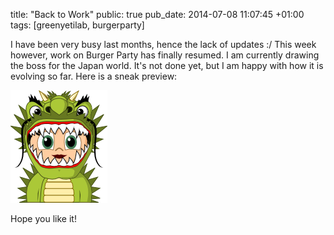 title: "Back to Work"
public: true
pub_date: 2014-07-08 11:07:45 +01:00
tags: [greenyetilab, burgerparty]

I have been very busy last months, hence the lack of updates :/ This week however, work on Burger Party has finally resumed. I am currently drawing the boss for the Japan world. It's not done yet, but I am happy with how it is evolving so far. Here is a sneak preview:

![Japan Boss preview](japan-boss-preview.png)

Hope you like it!
